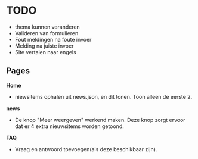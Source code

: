 # TODO

* thema kunnen veranderen
* Valideren van formulieren
* Fout meldingen na foute invoer
* Melding na juiste invoer
* Site vertalen naar engels

## Pages

**Home**
* niewsitems ophalen uit news.json, en dit tonen. Toon alleen de eerste 2.

**news**
* De knop "Meer weergeven" werkend maken. Deze knop zorgt ervoor dat er 4 extra nieuwsitems worden getoond.

**FAQ**
* Vraag en antwoord toevoegen(als deze beschikbaar zijn).
